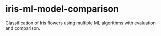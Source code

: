 # iris-ml-model-comparison
Classification of Iris flowers using multiple ML algorithms with evaluation and comparison.
